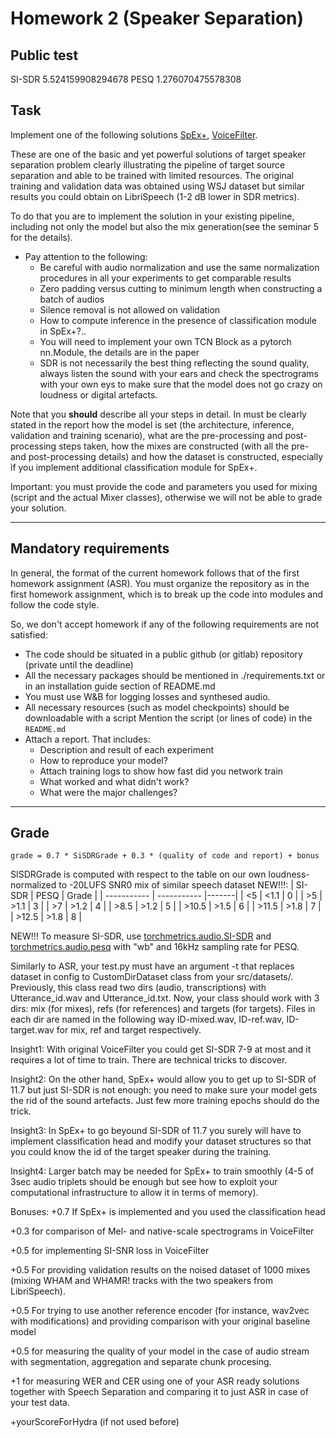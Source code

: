# Homework 2 (Speaker Separation)

## Public test

SI-SDR 5.524159908294678
PESQ 1.276070475578308

## Task
Implement one of the following solutions
[SpEx+](https://www.isca-speech.org/archive/interspeech_2020/ge20_interspeech.html),
[VoiceFilter](https://arxiv.org/abs/1810.04826).

These are one of the basic and yet powerful solutions of target speaker separation problem clearly illustrating the pipeline of target source separation and able to be trained with limited resources. The original training and validation data was obtained using WSJ dataset but similar results you could obtain on LibriSpeech (1-2 dB lower in SDR metrics).

To do that you are to implement the solution in your existing pipeline, including not only the model but also the mix generation(see the seminar 5 for the details). 

    
* Pay attention to the following:
  * Be careful with audio normalization and use the same normalization procedures in all your experiments to get comparable results
  * Zero padding versus cutting to minimum length when constructing a batch of audios
  * Silence removal is not allowed on validation
  * How to compute inference in the presence of classification module in SpEx+?..
  * You will need to implement your own TCN Block as a pytorch nn.Module, the details are in the paper
  * SDR is not necessarily the best thing reflecting the sound quality, always listen the sound with your ears and check the spectrograms with your own eys to make sure that the model does not go crazy on loudness or digital artefacts.

Note that you **should** describe all your steps in detail. In must be clearly stated in the report how the model is set (the architecture, inference, validation and training scenario), what are the pre-processing and post-processing steps taken, how the mixes are constructed (with all the pre- and post-processing details) and how the dataset is constructed, especially if you implement additional classification module for SpEx+.

Important: you must provide the code and parameters you used for mixing (script and the actual Mixer classes), otherwise we will not be able to grade your solution.

--------------
## Mandatory requirements
In general, the format of the current homework follows that of the first homework assignment (ASR).
You must organize the repository as in the first homework assignment, which is to break up the code into modules and follow the code style.

So, we don't accept homework if any of the following requirements are not satisfied:
* The code should be situated in a public github (or gitlab) repository (private until the deadline)
* All the necessary packages should be mentioned in ./requirements.txt or in an installation guide section of README.md
* You must use W&B for logging losses and synthesed audio. 
* All necessary resources (such as model checkpoints) should be downloadable with a script
  Mention the script (or lines of code) in the `README.md`
* Attach a report. That includes:
  * Description and result of each experiment
  * How to reproduce your model?
  * Attach training logs to show how fast did you network train
  * What worked and what didn't work?
  * What were the major challenges?
  
--------------
## Grade

```
grade = 0.7 * SiSDRGrade + 0.3 * (quality of code and report) + bonus
```

SISDRGrade is computed with respect to the table on our own loudness-normalized to -20LUFS SNR0 mix of similar speech dataset NEW!!!:
| SI-SDR      | PESQ        | Grade |
| ----------- | ----------- |-------|
| <5          | <1.1          |  0    |
| >5          | >1.1        |  3    |
| >7          | >1.2        |  4    |
| >8.5        | >1.2        |  5    |
| >10.5       | >1.5        |  6    |
| >11.5         | >1.8        |  7    |
| >12.5         | >1.8        |  8    |

NEW!!! To measure SI-SDR, use [torchmetrics.audio.SI-SDR](https://torchmetrics.readthedocs.io/en/stable/audio/scale_invariant_signal_distortion_ratio.html) and [torchmetrics.audio.pesq](https://torchmetrics.readthedocs.io/en/stable/audio/perceptual_evaluation_speech_quality.html) with "wb" and 16kHz sampling rate for PESQ.

Similarly to ASR, your test.py must have an argument -t that replaces dataset in config to CustomDirDataset class from your src/datasets/. Previously, this class read two dirs (audio, transcriptions) with Utterance_id.wav and Utterance_id.txt. Now, your class should work with 3 dirs: mix (for mixes), refs (for references) and targets (for targets). Files in each dir are named in the following way ID-mixed.wav, ID-ref.wav, ID-target.wav for mix, ref and target respectively.

Insight1: With original VoiceFilter you could get SI-SDR 7-9 at most and it requires a lot of time to train. There are technical tricks to discover. 

Insight2: On the other hand, SpEx+ would allow you to get up to SI-SDR of 11.7 but just SI-SDR is not enough: you need to make sure your model gets the rid of the sound artefacts. Just few more training epochs should do the trick. 

Insight3: In SpEx+ to go beyound SI-SDR of 11.7 you surely will have to implement classification head and modify your dataset structures so that you could know the id of the target speaker during the training. 

Insight4: Larger batch may be needed for SpEx+ to train smoothly (4-5 of 3sec audio triplets should be enough but see how to exploit your computational infrastructure to allow it in terms of memory).

Bonuses:
+0.7 If SpEx+ is implemented and you used the classification head 

+0.3 for comparison of Mel- and native-scale spectrograms in VoiceFilter

+0.5 for implementing SI-SNR loss in VoiceFilter

+0.5 For providing validation results on the noised dataset of 1000 mixes (mixing WHAM and WHAMR! tracks with the two speakers from LibriSpeech).

+0.5 For trying to use another reference encoder (for instance, wav2vec with modifications) and providing comparison with your original baseline model

+0.5 for measuring the quality of your model in the case of audio stream with segmentation, aggregation and separate chunk procesing.

+1 for measuring WER and CER using one of your ASR ready solutions together with Speech Separation and comparing it to just ASR in case of your test data.

+yourScoreForHydra (if not used before)